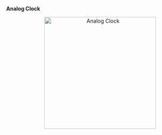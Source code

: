 **Analog Clock**

<div align=center>
<img src="https://user-images.githubusercontent.com/94288727/210130616-6a3550ec-442b-4c01-bebe-9e135333b06f.png" alt="Analog Clock" style="height:300px;">
</div>

